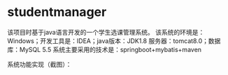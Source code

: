 # studentmanager
该项目时基于java语言开发的一个学生选课管理系统。
该系统的环境是：Windows；开发工具是：IDEA；java版本：JDK1.8
服务器：tomcat8.0；数据库：MySQL 5.5
系统主要采用的技术是：springboot+mybatis+maven

系统功能实现（截图）：
